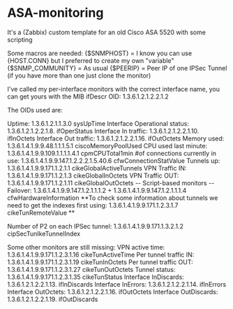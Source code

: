 # ASA-monitoring
It's a (Zabbix) custom template for an old Cisco ASA 5520 with some scripting

Some macros are needed:
{$SNMPHOST} = I know you can use {HOST.CONN} but I preferred to create my own "variable"
{$SNMP_COMMUNITY} = As usual
{$PEERIP} = Peer IP of one IPSec Tunnel (if you have more than one just clone the monitor)

I've called my per-interface monitors with the correct interface name, you can get yours with the MIB ifDescr
OID: 1.3.6.1.2.1.2.2.1.2

The OIDs used are:

Uptime: 1.3.6.1.2.1.1.3.0 sysUpTime 
Interface Operational status: 1.3.6.1.2.1.2.2.1.8. ifOperStatus
Interface In traffic: 1.3.6.1.2.1.2.2.1.10. ifInOctets
Interface Out traffic: 1.3.6.1.2.1.2.2.1.16. ifOutOctets
Memory used: 1.3.6.1.4.1.9.9.48.1.1.1.5.1 ciscoMemoryPoolUsed
CPU used last minute: 1.3.6.1.4.1.9.9.109.1.1.1.1.4.1 cpmCPUTotal1min
#of connections currently in use: 1.3.6.1.4.1.9.9.147.1.2.2.2.1.5.40.6 cfwConnectionStatValue 
Tunnels up: 1.3.6.1.4.1.9.9.171.1.2.1.1 cikeGlobalActiveTunnels
VPN Traffic IN: 1.3.6.1.4.1.9.9.171.1.2.1.3 cikeGlobalInOctets
VPN Traffic OUT: 1.3.6.1.4.1.9.9.171.1.2.1.11 cikeGlobalOutOctets
-- Script-based monitors --
Failover: 1.3.6.1.4.1.9.9.147.1.2.1.1.1.2 + 1.3.6.1.4.1.9.9.147.1.2.1.1.1.4 cfwHardwareInformation 
**To check some information about tunnels we need to get the indexes first using:
1.3.6.1.4.1.9.9.171.1.2.3.1.7 cikeTunRemoteValue **

Number of P2 on each IPSec tunnel: 1.3.6.1.4.1.9.9.171.1.3.2.1.2 cipSecTunIkeTunnelIndex

Some other monitors are still missing:
VPN active time: 1.3.6.1.4.1.9.9.171.1.2.3.1.16 cikeTunActiveTime
Per tunnel traffic IN: 1.3.6.1.4.1.9.9.171.1.2.3.1.19 cikeTunInOctets
Per tunnel traffic OUT: 1.3.6.1.4.1.9.9.171.1.2.3.1.27 cikeTunOutOctets
Tunnel status: 1.3.6.1.4.1.9.9.171.1.2.3.1.35 cikeTunStatus
Interface InDiscards: 1.3.6.1.2.1.2.2.1.13. ifInDiscards
Interface InErrors: 1.3.6.1.2.1.2.2.1.14. ifInErrors
Interface OutOctets: 1.3.6.1.2.1.2.2.1.16. ifOutOctets
Interface OutDiscards: 1.3.6.1.2.1.2.2.1.19. ifOutDiscards
